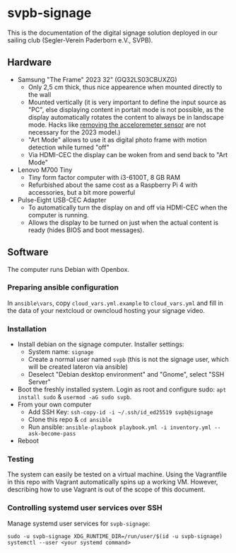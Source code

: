 svpb-signage
============

This is the documentation of the digital signage solution deployed in our sailing club (Segler-Verein Paderborn e.V., SVPB).

Hardware
--------
* Samsung "The Frame" 2023 32" (GQ32LS03CBUXZG)
    * Only 2,5 cm thick, thus nice appearence when mounted directly to the wall
    * Mounted vertically (it is very important to define the input source as "PC", else displaying content in portait mode is not possible, as the display automatically rotates the content to always be in landscape mode. Hacks like [removing the acceloremeter sensor](https://community.info-beamer.com/t/warning-do-not-purchase-the-frame-by-samsung-for-vertical-playback/1114) are not necessary for the 2023 model.)
    * "Art Mode" allows to use it as digital photo frame with motion detection while turned "off"
    * Via HDMI-CEC the display can be woken from and send back to "Art Mode"
* Lenovo M700 Tiny
    * Tiny form factor computer with i3-6100T, 8 GB RAM
    * Refurbished about the same cost as a Raspberry Pi 4 with accessories, but a bit more powerful
* Pulse-Eight USB-CEC Adapter
    * To automatically turn the display on and off via HDMI-CEC when the computer is running.
    * Allows the display to be turned on just when the actual content is ready (hides BIOS and boot messages).


Software
--------
The computer runs Debian with Openbox.

### Preparing ansible configuration
In `ansible\vars`, copy `cloud_vars.yml.example` to `cloud_vars.yml` and fill in the data of your nextcloud or owncloud hosting your signage video.

### Installation
* Install debian on the signage computer. Installer settings:
    * System name: `signage`
    * Create a normal user named `svpb` (this is not the signage user, which will be created lateron via ansible)
    * Deselect "Debian desktop environment" and "Gnome", select "SSH Server"
* Boot the freshly installed system. Login as root and configure sudo: `apt install sudo` & `usermod -aG sudo svpb`.
* From your own computer
    * Add SSH Key: `ssh-copy-id -i ~/.ssh/id_ed25519 svpb@signage`
    * Clone this repo & `cd ansible`
    * Run ansible: `ansible-playbook playbook.yml -i inventory.yml --ask-become-pass`
* Reboot

### Testing
The system can easily be tested on a virtual machine.
Using the Vagrantfile in this repo with Vagrant automatically spins up a working VM.
However, describing how to use Vagrant is out of the scope of this document.

### Controlling systemd user services over SSH
Manage systemd user services for `svpb-signage`:
```
sudo -u svpb-signage XDG_RUNTIME_DIR=/run/user/$(id -u svpb-signage) systemctl --user <your systemd command>
```
